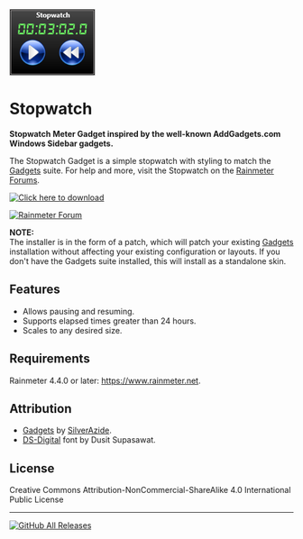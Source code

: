 ![](Images/Stopwatch.png)
# Stopwatch
**Stopwatch Meter Gadget inspired by the well-known AddGadgets.com Windows Sidebar gadgets.**

The Stopwatch Gadget is a simple stopwatch with styling to match the [Gadgets](https://github.com/SilverAzide/Gadgets) suite. For help and more, visit the Stopwatch on the [Rainmeter Forums](https://forum.rainmeter.net/viewtopic.php?f=27&t=27481).

[![Click here to download](https://img.shields.io/github/v/release/SilverAzide/Stopwatch?logo=github&label=Click%20here%20to%20download&color=blueviolet&style=for-the-badge)](https://github.com/SilverAzide/Stopwatch/releases/download/v4.0.0/Stopwatch.-.Gadgets.Patch_4.0.0.rmskin)

[![Rainmeter Forum](https://img.shields.io/static/v1?label=Rainmeter%20Forum&message=Stopwatch&colorA=f0f0f0&colorB=2a6e9b&style=for-the-badge&logo=data%3Aimage%2Fpng%3Bbase64%2CiVBORw0KGgoAAAANSUhEUgAAAAsAAAAQCAYAAADAvYV%2BAAAABHNCSVQICAgIfAhkiAAAAAlwSFlzAAAESwAABEsBbzH2CgAAABl0RVh0U29mdHdhcmUAd3d3Lmlua3NjYXBlLm9yZ5vuPBoAAAH6SURBVCiRhdJPSJNhHAfw7%2FO8z%2Fu8%2F3w3bW05WVlr4XRzyw0iFRfF7FIepD8UQn9Mq8MWBnXpsPDapVuhyyKKqE4lHSoKqUPUwYQkgkqtiBAcCTU22db7dLFyueh3%2FPHh%2B%2BUHP6DCNCTS6yrt6d8LX%2FKyU2HSS39iqPm%2F2KXLF7aHvKajSr8BCPJPHDwx3GbT1c4z3TGpub62PnLq6qHKeM9tydS0a6ldW%2ByUEJze2W5yKp3bOHClehmOrM72tW7wOJs8TgCAw9Swvz1oU7g0WIajR4dkzthgfzxqLq3d1xbkFDgQOn7R9RtbVXJfrHGt7q4us1Bkhp6OsG7YjdQiFoQzluqPR8rlr1M2N3EI9PiS123Un0zH%2FHUOvlLnKH5%2BCuvbp2XpnWGfrEuFvUzjfNvWgLcm%2FyyFwtQdAAR8fRfUyACo4YY1%2FxaxBo8x9npmB5MAVZYoIbK2mCVQmBpFYfoeqOEGkRSwlhGACJXmiqWHD169n1eCvSDc9qdfWLCyX6C2JPB4ciaXzRdGpbkXdz%2Fooee77XaXK9RxmArLAmEq2KootNazmMh7xcjY%2BGwmI44QAAicvLTC5PxReE2tt3tTo72uxkTmew73J95ln7z5OJcrleKT53unlzyKIIFEusthMw5aQtRTgtmv2YVbysKPm%2BPDx4oA8BMJrI6FKL9sKAAAAABJRU5ErkJggg%3D%3D)](https://forum.rainmeter.net/viewtopic.php?f=27&t=27481)

**NOTE:**<br>
The installer is in the form of a patch, which will patch your existing [Gadgets](https://github.com/SilverAzide/Gadgets) installation without affecting your existing configuration or layouts. If you don't have the Gadgets suite installed, this will install as a standalone skin.

## Features
* Allows pausing and resuming.
* Supports elapsed times greater than 24 hours.
* Scales to any desired size.

## Requirements
Rainmeter 4.4.0 or later: <https://www.rainmeter.net>.<br>

## Attribution
* [Gadgets](https://github.com/SilverAzide/Gadgets) by [SilverAzide](https://github.com/SilverAzide).
* [DS-Digital](https://www.dafont.com/ds-digital.font) font by Dusit Supasawat.

## License
Creative Commons Attribution-NonCommercial-ShareAlike 4.0 International Public License

---
[![GitHub All Releases](https://img.shields.io/github/downloads/SilverAzide/Stopwatch/total?logo=github&color=blue&style=for-the-badge)](https://github.com/SilverAzide/Stopwatch/releases)
